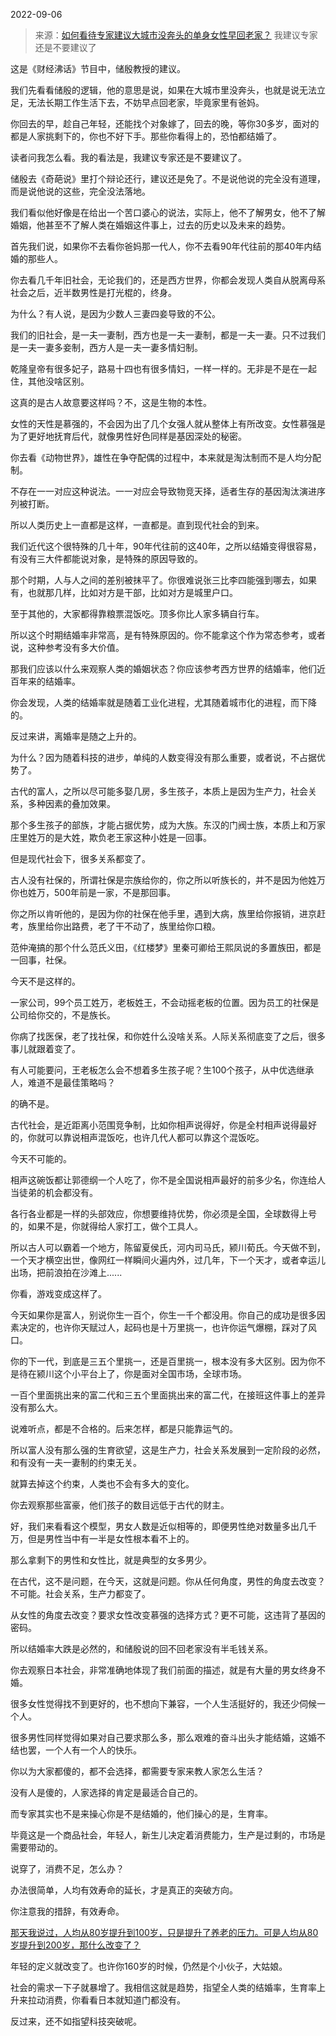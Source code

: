 2022-09-06

> 来源：[如何看待专家建议大城市没奔头的单身女性早回老家？](http://mp.weixin.qq.com/s?__biz=MzU0MjYwNDU2Mw==&mid=2247507484&idx=2&sn=37405711a3784e4deb40f46532257e53&chksm=fb1ab260cc6d3b76bf9eb2509cc764feb45535f50776453e3174993c6a26806a4386de19e960&scene=27#wechat_redirect)
> 我建议专家还是不要建议了

这是《财经沸话》节目中，储殷教授的建议。

  

我们先看看储殷的逻辑，他的意思是说，如果在大城市里没奔头，也就是说无法立足，无法长期工作生活下去，不妨早点回老家，毕竟家里有爸妈。

你回去的早，趁自己年轻，还能找个对象嫁了，回去的晚，等你30多岁，面对的都是人家挑剩下的，你也不好下手。那些你看得上的，恐怕都结婚了。

  

读者问我怎么看。我的看法是，我建议专家还是不要建议了。  

  

储殷去《奇葩说》里打个辩论还行，建议还是免了。不是说他说的完全没有道理，而是说他说的这些，完全没法落地。

  

我们看似他好像是在给出一个苦口婆心的说法，实际上，他不了解男女，他不了解婚姻，他甚至不了解人类在婚姻这件事上，过去的历史以及未来的趋势。  

  

首先我们说，如果你不去看你爸妈那一代人，你不去看90年代往前的那40年内结婚的那些人。  

  

你去看几千年旧社会，无论我们的，还是西方世界，你都会发现人类自从脱离母系社会之后，近半数男性是打光棍的，终身。

  

为什么？有人说，是因为少数人三妻四妾导致的不公。  

  

我们的旧社会，是一夫一妻制，西方也是一夫一妻制，都是一夫一妻。只不过我们是一夫一妻多妾制，西方人是一夫一妻多情妇制。  

  

乾隆皇帝有很多妃子，路易十四也有很多情妇，一样一样的。无非是不是在一起住，其他没啥区别。  

  

这真的是古人故意要这样吗？不，这是生物的本性。

  

女性的天性是慕强的，不会因为出了几个女强人就从整体上有所改变。女性慕强是为了更好地抚育后代，就像男性好色同样是基因深处的秘密。

  

你去看《动物世界》，雄性在争夺配偶的过程中，本来就是淘汰制而不是人均分配制。  

  

不存在一一对应这种说法。一一对应会导致物竞天择，适者生存的基因淘汰演进序列被打断。  

  

所以人类历史上一直都是这样，一直都是。直到现代社会的到来。  

  

我们近代这个很特殊的几十年，90年代往前的这40年，之所以结婚变得很容易，有没有三大件都能说对象，是特殊的原因导致的。  

  

那个时期，人与人之间的差别被抹平了。你很难说张三比李四能强到哪去，如果有，也就那几样，比如对方是干部，比如对方是城里户口。

  

至于其他的，大家都得靠粮票混饭吃。顶多你比人家多辆自行车。

  

所以这个时期结婚率非常高，是有特殊原因的。你不能拿这个作为常态参考，或者说，这种参考没有多大价值。

  

那我们应该以什么来观察人类的婚姻状态？你应该参考西方世界的结婚率，他们近百年来的结婚率。

  

你会发现，人类的结婚率就是随着工业化进程，尤其随着城市化的进程，而下降的。  

  

反过来讲，离婚率是随之上升的。  

  

为什么？因为随着科技的进步，单纯的人数变得没有那么重要，或者说，不占据优势了。  

  

古代的富人，之所以尽可能多娶几房，多生孩子，本质上是因为生产力，社会关系，多种因素的叠加效果。  

  

那个多生孩子的部族，才能占据优势，成为大族。东汉的门阀士族，本质上和万家庄里姓万的是大姓，欺负老王家这种小姓是一回事。  

  

但是现代社会下，很多关系都变了。  

  

古人没有社保的，所谓社保是宗族给你的，你之所以听族长的，并不是因为他姓万你也姓万，500年前是一家，不是那回事。

  

你之所以肯听他的，是因为你的社保在他手里，遇到大病，族里给你报销，进京赶考，族里给你出路费，老了干不动了，族里给你口粮。

  

范仲淹搞的那个什么范氏义田，《红楼梦》里秦可卿给王熙凤说的多置族田，都是一回事，社保。  

  

今天不是这样的。  

  

一家公司，99个员工姓万，老板姓王，不会动摇老板的位置。因为员工的社保是公司给你交的，不是族长。

  

你病了找医保，老了找社保，和你姓什么没啥关系。人际关系彻底变了之后，很多事儿就跟着变了。  

  

有人可能要问，王老板怎么会不想着多生孩子呢？生100个孩子，从中优选继承人，难道不是最佳策略吗？  

  

的确不是。

  

古代社会，是近距离小范围竞争制，比如你相声说得好，你是全村相声说得最好的，你就可以靠说相声混饭吃，也许几代人都可以靠这个混饭吃。  

  

今天不可能的。

  

相声这碗饭都让郭德纲一个人吃了，你不是全国说相声最好的前多少名，你连给人当徒弟的机会都没有。  

  

各行各业都是一样的头部效应，你想要维持优势，你必须是全国，全球数得上号的，如果不是，你就得给人家打工，做个工具人。

  

所以古人可以霸着一个地方，陈留夏侯氏，河内司马氏，颍川荀氏。今天做不到，一个天才横空出世，像网红一样瞬间火遍内外，过几年，下一个天才，或者幸运儿出场，把前浪拍在沙滩上......  

  

你看，游戏变成这样了。

  

今天如果你是富人，别说你生一百个，你生一千个都没用。你自己的成功是很多因素决定的，也许你天赋过人，起码也是十万里挑一，也许你运气爆棚，踩对了风口。  

  

你的下一代，到底是三五个里挑一，还是百里挑一，根本没有多大区别。因为你不是待在颍川这个小平台上了，你是面对全国市场，全球市场。

  

一百个里面挑出来的富二代和三五个里面挑出来的富二代，在接班这件事上的差异没有那么大。  

  

说难听点，都是不合格的。后来怎样，都是只能靠运气的。  

  

所以富人没有那么强的生育欲望，这是生产力，社会关系发展到一定阶段的必然，和有没有一夫一妻制的约束无关。  

  

就算去掉这个约束，人类也不会有多大的变化。

  

你去观察那些富豪，他们孩子的数目远低于古代的财主。  

  

好，我们来看看这个模型，男女人数是近似相等的，即便男性绝对数量多出几千万，但是男性当中有一半是女性根本看不上的。

  

那么拿剩下的男性和女性比，就是典型的女多男少。  

  

在古代，这不是问题，在今天，这就是问题。你从任何角度，男性的角度去改变？不可能。社会关系，生产力都变了。

  

从女性的角度去改变？要求女性改变慕强的选择方式？更不可能，这违背了基因的密码。

  

所以结婚率大跌是必然的，和储殷说的回不回老家没有半毛钱关系。

  

你去观察日本社会，非常准确地体现了我们前面的描述，就是有大量的男女终身不婚。  

  

很多女性觉得找不到更好的，也不想向下兼容，一个人生活挺好的，我还少伺候一个人。  

  

很多男性同样觉得如果对自己要求那么多，那么艰难的奋斗出头才能结婚，这婚不结也罢，一个人有一个人的快乐。

  

你以为大家都傻的，都不会选择，都需要专家来教人家怎么生活？  

  

没有人是傻的，人家选择的肯定是最适合自己的。

  

而专家其实也不是来操心你是不是结婚的，他们操心的是，生育率。  

  

毕竟这是一个商品社会，年轻人，新生儿决定着消费能力，生产是过剩的，市场是需要带动的。

  

说穿了，消费不足，怎么办？  

  

办法很简单，人均有效寿命的延长，才是真正的突破方向。

  

你注意我的措辞，有效寿命。

  

[那天我说过，人均从80岁提升到100岁，只是提升了养老的压力。可是人均从80岁提升到200岁，那什么改变了？](http://mp.weixin.qq.com/s?__biz=MzU3NDc5Nzc0NQ==&mid=2247519690&idx=1&sn=1fbf236a67d6d4bc0a479dfd5d25c555&chksm=fd2e2f14ca59a602e24bc16d1a2f60ba9adfc1a5f7ba88236bce00fa2d91ebe85e01e5a6704b&scene=21#wechat_redirect)

  

年轻的定义就改变了。也许你160岁的时候，仍然是个小伙子，大姑娘。  

  

社会的需求一下子就暴增了。我相信这就是趋势，指望全人类的结婚率，生育率上升来拉动消费，你看看日本就知道门都没有。  

  

反过来，还不如指望科技突破呢。


